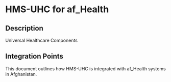 # HMS-UHC for af_Health

## Description

Universal Healthcare Components

## Integration Points

This document outlines how HMS-UHC is integrated with af_Health systems in Afghanistan.
